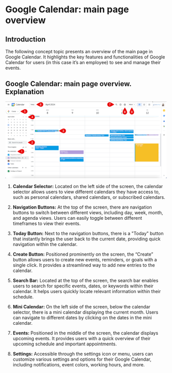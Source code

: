 # Google Calendar: main page overview

## Introduction

The following concept topic presents an overview of the main page in Google Calendar. It highlights the key features and functionalities of Google Calendar for users (in this case it’s an employee) to see and manage their events.

## Google Calendar: main page overview. Explanation

![img](./images/google_calendar_screenshot.png)

1. **Calendar Selector:** Located on the left side of the screen, the calendar selector allows users to view different calendars they have access to, such as personal calendars, shared calendars, or subscribed calendars.

2. **Navigation Buttons:** At the top of the screen, there are navigation buttons to switch between different views, including day, week, month, and agenda views. Users can easily toggle between different timeframes to view their events.

3. **Today Button:** Next to the navigation buttons, there is a "Today" button that instantly brings the user back to the current date, providing quick navigation within the calendar.

4. **Create Button:** Positioned prominently on the screen, the “Create” button allows users to create new events, reminders, or goals with a single click. It provides a streamlined way to add new entries to the calendar.

5. **Search Bar:** Located at the top of the screen, the search bar enables users to search for specific events, dates, or keywords within their calendar. It helps users quickly locate relevant information within their schedule.

6. **Mini Calendar:** On the left side of the screen, below the calendar selector, there is a mini calendar displaying the current month. Users can navigate to different dates by clicking on the dates in the mini calendar.

7. **Events:** Positioned in the middle of the screen, the calendar displays upcoming events. It provides users with a quick overview of their upcoming schedule and important appointments.

8. **Settings:** Accessible through the settings icon or menu, users can customize various settings and options for their Google Calendar, including notifications, event colors, working hours, and more.
